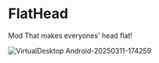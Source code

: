 # FlatHead
 Mod That makes everyones' head flat!

![VirtualDesktop Android-20250311-174259](https://github.com/user-attachments/assets/402df0ed-2204-4e6d-8fe4-bd50cab18ade)
